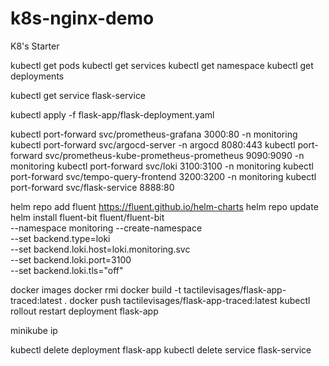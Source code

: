 # k8s-nginx-demo
K8's Starter

kubectl get pods
kubectl get services
kubectl get namespace
kubectl get deployments

kubectl get service flask-service

kubectl apply -f flask-app/flask-deployment.yaml

kubectl port-forward svc/prometheus-grafana 3000:80 -n monitoring
kubectl port-forward svc/argocd-server -n argocd 8080:443
kubectl port-forward svc/prometheus-kube-prometheus-prometheus 9090:9090 -n monitoring
kubectl port-forward svc/loki 3100:3100 -n monitoring
kubectl port-forward svc/tempo-query-frontend 3200:3200 -n monitoring
kubectl port-forward svc/flask-service 8888:80

helm repo add fluent https://fluent.github.io/helm-charts
helm repo update
helm install fluent-bit fluent/fluent-bit \
  --namespace monitoring --create-namespace \
  --set backend.type=loki \
  --set backend.loki.host=loki.monitoring.svc \
  --set backend.loki.port=3100 \
  --set backend.loki.tls="off"

docker images
docker rmi <imagehash>
docker build -t tactilevisages/flask-app-traced:latest .
docker push tactilevisages/flask-app-traced:latest
kubectl rollout restart deployment flask-app

minikube ip

kubectl delete deployment flask-app
kubectl delete service flask-service